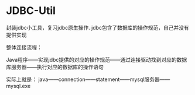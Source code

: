 # JDBC-Util
封装jdbc小工具，复习jdbc原生操作.
jdbc包含了数据库的操作规范，自己并没有提供实现

整体连接流程：

Java程序——实现jdbc提供的对应的操作规范——通过连接驱动找到对应的数据库服务器——执行对应的数据库的操作语句

实际上就是：
java——connection——statement——mysql服务器——mysql.exe